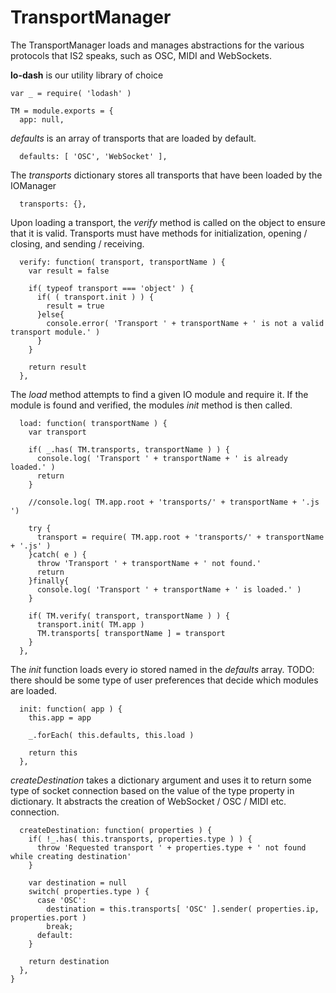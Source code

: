 TransportManager
================
The TransportManager loads and manages abstractions for the various protocols that IS2 speaks, such
as OSC, MIDI and WebSockets.

**lo-dash** is our utility library of choice

    var _ = require( 'lodash' )
		
    TM = module.exports = {
      app: null,

*defaults* is an array of transports that are loaded by default.

      defaults: [ 'OSC', 'WebSocket' ],

The *transports* dictionary stores all transports that have been loaded by the IOManager			

      transports: {},

Upon loading a transport, the *verify* method is called on the object to ensure that it is valid.
Transports must have methods for initialization, opening / closing, and sending / receiving.

      verify: function( transport, transportName ) {
        var result = false
        
        if( typeof transport === 'object' ) {
          if( ( transport.init ) ) {
            result = true
          }else{
            console.error( 'Transport ' + transportName + ' is not a valid transport module.' )
          }
        }
        
        return result
      },
      
The *load* method attempts to find a given IO module and require it. If the module is found and verified, the modules *init* method is then called.

      load: function( transportName ) {
        var transport
        
        if( _.has( TM.transports, transportName ) ) {
          console.log( 'Transport ' + transportName + ' is already loaded.' )
          return
        }
        
        //console.log( TM.app.root + 'transports/' + transportName + '.js ')
        
        try {
          transport = require( TM.app.root + 'transports/' + transportName + '.js' )
        }catch( e ) {
          throw 'Transport ' + transportName + ' not found.'
          return
        }finally{
          console.log( 'Transport ' + transportName + ' is loaded.' )
        }
        
        if( TM.verify( transport, transportName ) ) {
          transport.init( TM.app )
          TM.transports[ transportName ] = transport
        }
      },
      
The *init* function loads every io stored named in the *defaults* array. TODO: there should be some type of user preferences that decide which modules are loaded.

      init: function( app ) {
        this.app = app
        
        _.forEach( this.defaults, this.load )
        
        return this
      },
      
*createDestination* takes a dictionary argument and uses it to return some type of 
socket connection based on the value of the type property in dictionary. It abstracts the creation of
WebSocket / OSC / MIDI etc. connection.

      createDestination: function( properties ) {
        if( !_.has( this.transports, properties.type ) ) {
          throw 'Requested transport ' + properties.type + ' not found while creating destination'
        }
        
        var destination = null
        switch( properties.type ) {
          case 'OSC':
            destination = this.transports[ 'OSC' ].sender( properties.ip, properties.port )
            break;
          default:
        }
        
        return destination
      },
    }
